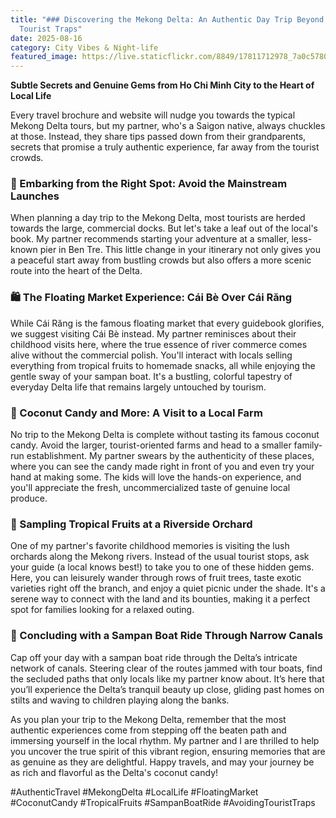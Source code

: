 ```yaml
---
title: "### Discovering the Mekong Delta: An Authentic Day Trip Beyond the
  Tourist Traps"
date: 2025-08-16
category: City Vibes & Night-life
featured_image: https://live.staticflickr.com/8849/17811712978_7a0c57806c.jpg
---
```


**Subtle Secrets and Genuine Gems from Ho Chi Minh City to the Heart of Local Life**

Every travel brochure and website will nudge you towards the typical Mekong Delta tours, but my partner, who's a Saigon native, always chuckles at those. Instead, they share tips passed down from their grandparents, secrets that promise a truly authentic experience, far away from the tourist crowds.

### 🚤 Embarking from the Right Spot: Avoid the Mainstream Launches

When planning a day trip to the Mekong Delta, most tourists are herded towards the large, commercial docks. But let's take a leaf out of the local's book. My partner recommends starting your adventure at a smaller, less-known pier in Ben Tre. This little change in your itinerary not only gives you a peaceful start away from bustling crowds but also offers a more scenic route into the heart of the Delta.

### 🛍️ The Floating Market Experience: Cái Bè Over Cái Răng

While Cái Răng is the famous floating market that every guidebook glorifies, we suggest visiting Cái Bè instead. My partner reminisces about their childhood visits here, where the true essence of river commerce comes alive without the commercial polish. You'll interact with locals selling everything from tropical fruits to homemade snacks, all while enjoying the gentle sway of your sampan boat. It's a bustling, colorful tapestry of everyday Delta life that remains largely untouched by tourism.

### 🌴 Coconut Candy and More: A Visit to a Local Farm

No trip to the Mekong Delta is complete without tasting its famous coconut candy. Avoid the larger, tourist-oriented farms and head to a smaller family-run establishment. My partner swears by the authenticity of these places, where you can see the candy made right in front of you and even try your hand at making some. The kids will love the hands-on experience, and you'll appreciate the fresh, uncommercialized taste of genuine local produce.

### 🥥 Sampling Tropical Fruits at a Riverside Orchard

One of my partner's favorite childhood memories is visiting the lush orchards along the Mekong rivers. Instead of the usual tourist stops, ask your guide (a local knows best!) to take you to one of these hidden gems. Here, you can leisurely wander through rows of fruit trees, taste exotic varieties right off the branch, and enjoy a quiet picnic under the shade. It's a serene way to connect with the land and its bounties, making it a perfect spot for families looking for a relaxed outing.

### 🛶 Concluding with a Sampan Boat Ride Through Narrow Canals

Cap off your day with a sampan boat ride through the Delta’s intricate network of canals. Steering clear of the routes jammed with tour boats, find the secluded paths that only locals like my partner know about. It’s here that you’ll experience the Delta’s tranquil beauty up close, gliding past homes on stilts and waving to children playing along the banks. 

As you plan your trip to the Mekong Delta, remember that the most authentic experiences come from stepping off the beaten path and immersing yourself in the local rhythm. My partner and I are thrilled to help you uncover the true spirit of this vibrant region, ensuring memories that are as genuine as they are delightful. Happy travels, and may your journey be as rich and flavorful as the Delta's coconut candy!

#AuthenticTravel #MekongDelta #LocalLife #FloatingMarket #CoconutCandy #TropicalFruits #SampanBoatRide #AvoidingTouristTraps